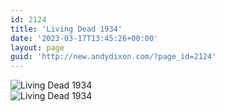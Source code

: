 ```yaml
---
id: 2124
title: 'Living Dead 1934'
date: '2023-03-17T13:45:26+00:00'
layout: page
guid: 'http://new.andydixon.com/?page_id=2124'
---
```


![Living Dead 1934](https://i0.wp.com/assets.g8x2.ldn.idrivee2-23.com/posters/Living%20Dead%201934%2001.jpg?w=1200&ssl=1 "Living Dead 1934")  
![Living Dead 1934](https://i0.wp.com/assets.g8x2.ldn.idrivee2-23.com/posters/Living%20Dead%201934%2002.jpg?w=1200&ssl=1 "Living Dead 1934")